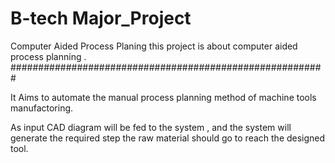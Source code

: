 # B-tech Major_Project

Computer Aided Process Planing
this project is about computer aided process planning .
#########################################################

It Aims to automate the manual process planning method of machine tools manufactoring.

As input CAD diagram will be fed to the system , and the system will generate the required step the raw material should go to reach the designed tool.


